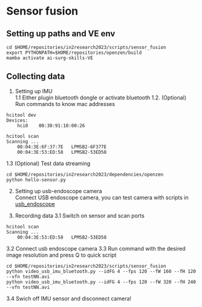 # Sensor fusion

## Setting up paths and VE env
```
cd $HOME/repositories/in2research2023/scripts/sensor_fusion
export PYTHONPATH=$HOME/repositories/openzen/build
mamba activate ai-surg-skills-VE
```

## Collecting data
1. Setting up IMU  
1.1 Either plugin bluetooth dongle or activate bluetooth
1.2. (Optional)  Run commands to know mac addresses 
```
hcitool dev
Devices:
    hci0	00:30:91:10:00:26

hcitool scan
Scanning ...
	00:04:3E:6F:37:7E	LPMSB2-6F377E
	00:04:3E:53:ED:58	LPMSB2-53ED58
```
1.3 (Optional) Test data streaming 

```
cd $HOME/repositories/in2research2023/dependencies/openzen
python hello-sensor.py
```

2. Setting up usb-endoscope camera  
Connect USB endoscope camera, you can test camera with scripts in [usb_endoscope](../usb_endoscope)

3. Recording data
3.1 Switch on sensor and scan ports
```
hcitool scan
Scanning ...
	00:04:3E:53:ED:58	LPMSB2-53ED58
```
3.2 Connect usb endoscope camera
3.3 Run command with the desired image resolution and press Q to quick script
```
cd $HOME/repositories/in2research2023/scripts/sensor_fusion
python video_usb_imu_bluetooth.py --idFG 4 --fps 120 --fW 160 --fH 120 --vfn testNN.avi
python video_usb_imu_bluetooth.py --idFG 4 --fps 120 --fW 320 --fH 240 --vfn testNN.avi
```
3.4 Swich off IMU sensor and disconnect camera!


